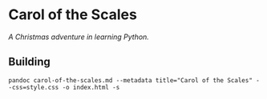 # Carol of the Scales

*A Christmas adventure in learning Python.*

## Building

`pandoc carol-of-the-scales.md --metadata title="Carol of the Scales" --css=style.css -o index.html -s`

